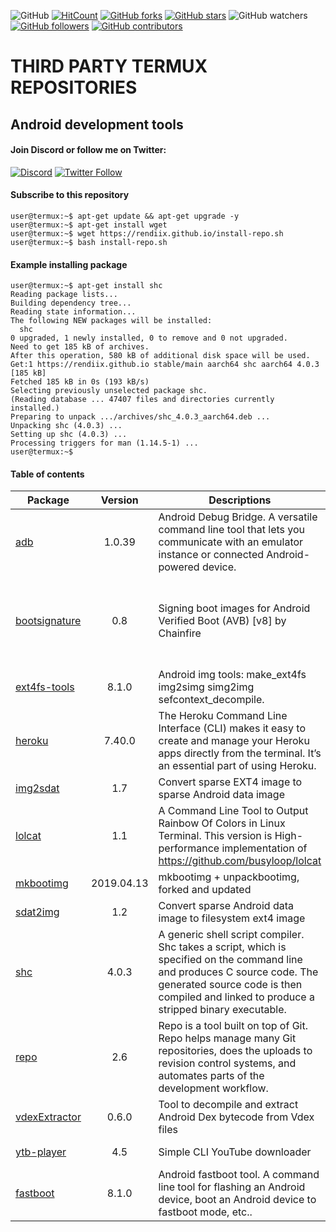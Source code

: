 ![GitHub](https://img.shields.io/github/license/rendiix/rendiix.github.io.svg)
[![HitCount](http://hits.dwyl.io/rendiix/rendiix.github.io.svg)](http://github.com/rendiix/rendiix.github.io)
[![GitHub forks](https://img.shields.io/github/forks/rendiix/rendiix.github.io.svg?style=social&label=Fork&maxAge=2592000)](https://GitHub.com/rendiix/rendiix.github.io/network/)
[![GitHub stars](https://img.shields.io/github/stars/rendiix/rendiix.github.io.svg?style=social&label=Star&maxAge=2592000)](https://GitHub.com/rendiix/rendiix.github.io/stargazers/)
![GitHub watchers](https://img.shields.io/github/watchers/rendiix/rendiix.github.io.svg?style=social)
[![GitHub followers](https://img.shields.io/github/followers/rendiix.svg?style=social&label=Follow&maxAge=2592000)](https://github.com/rendiix?tab=followers)
[![GitHub contributors](https://img.shields.io/github/contributors/rendiix/rendiix.github.io.svg)](https://GitHub.com/rendiix/rendiix.github.io/graphs/contributors/)

# THIRD PARTY TERMUX REPOSITORIES
## Android development tools

#### Join Discord or follow me on Twitter:

[![Discord](https://img.shields.io/discord/404576842419273729.svg?label=join%20discord&logo=discord)](https://discord.gg/5PmKhrc)
[![Twitter Follow](https://img.shields.io/twitter/follow/rendiix.svg?color=green&label=follow&logo=twitter&style=social)](https://twitter.com/rendiix)

#### Subscribe to this repository
``` console
user@termux:~$ apt-get update && apt-get upgrade -y
user@termux:~$ apt-get install wget
user@termux:~$ wget https://rendiix.github.io/install-repo.sh
user@termux:~$ bash install-repo.sh
``` 
#### Example installing package
``` console
user@termux:~$ apt-get install shc
Reading package lists...
Building dependency tree...
Reading state information...
The following NEW packages will be installed:
  shc
0 upgraded, 1 newly installed, 0 to remove and 0 not upgraded.
Need to get 185 kB of archives.
After this operation, 580 kB of additional disk space will be used.
Get:1 https://rendiix.github.io stable/main aarch64 shc aarch64 4.0.3 [185 kB]
Fetched 185 kB in 0s (193 kB/s)
Selecting previously unselected package shc.
(Reading database ... 47407 files and directories currently installed.)
Preparing to unpack .../archives/shc_4.0.3_aarch64.deb ...
Unpacking shc (4.0.3) ...
Setting up shc (4.0.3) ...
Processing triggers for man (1.14.5-1) ...
user@termux:~$
```

#### Table of contents


| Package | Version | Descriptions | Homepage |
| --- | :---: | --- | --- |
| [adb](https://github.com/rendiix/termux-adb-fastboot) | 1.0.39 | Android Debug Bridge. A versatile command line tool that lets you communicate with an emulator instance or connected Android-powered device. | [https://github.com/rendiix/termux-adb-fastboot](https://github.com/rendiix/termux-adb-fastboot) |
| [bootsignature](https://forum.xda-developers.com/android/software-hacking/signing-boot-images-android-verified-t3600606) | 0.8 | Signing boot images for Android Verified Boot (AVB) [v8] by Chainfire | [https://forum.xda-developers.com/android/software-hacking/signing-boot-images-android-verified-t3600606](https://forum.xda-developers.com/android/software-hacking/signing-boot-images-android-verified-t3600606) |
| [ext4fs-tools](https://github.com/rendiix/make_ext4fs) | 8.1.0 | Android img tools: make_ext4fs img2simg simg2img sefcontext_decompile. | [https://github.com/rendiix/make_ext4fs](https://github.com/rendiix/make_ext4fs) |
| [heroku](https://devcenter.heroku.com/articles/heroku-cli) | 7.40.0 | The Heroku Command Line Interface (CLI) makes it easy to create and manage your Heroku apps directly from the terminal. It’s an essential part of using Heroku. | [https://devcenter.heroku.com/articles/heroku-cli](https://devcenter.heroku.com/articles/heroku-cli) |
| [img2sdat](https://github.com/xpirt/img2sdat) | 1.7 | Convert sparse EXT4 image to sparse Android data image | [https://github.com/xpirt/img2sdat](https://github.com/xpirt/img2sdat) |
| [lolcat](https://github.com/jaseg/lolcat) | 1.1 | A Command Line Tool to Output Rainbow Of Colors in Linux Terminal. This version is High-performance implementation of https://github.com/busyloop/lolcat | [https://github.com/jaseg/lolcat](https://github.com/jaseg/lolcat) |
| [mkbootimg](https://github.com/osm0sis/mkbootimg) | 2019.04.13 | mkbootimg + unpackbootimg, forked and updated | [https://github.com/osm0sis/mkbootimg](https://github.com/osm0sis/mkbootimg) |
| [sdat2img](https://github.com/xpirt/sdat2img) | 1.2 | Convert sparse Android data image to filesystem ext4 image | [https://github.com/xpirt/sdat2img](https://github.com/xpirt/sdat2img) |
| [shc](https://github.com/neurobin/shc) | 4.0.3 | A generic shell script compiler. Shc takes a script, which is specified on the command line and produces C source code. The generated source code is then compiled and linked to produce a stripped binary executable. | [https://github.com/neurobin/shc](https://github.com/neurobin/shc) |
| [repo](https://gerrit.googlesource.com/git-repo/) | 2.6 | Repo is a tool built on top of Git. Repo helps manage many Git repositories, does the uploads to revision control systems, and automates parts of the development workflow. | [https://gerrit.googlesource.com/git-repo/](https://gerrit.googlesource.com/git-repo/) |
| [vdexExtractor](https://github.com/anestisb/vdexExtractor) | 0.6.0 | Tool to decompile and extract Android Dex bytecode from Vdex files | [https://github.com/anestisb/vdexExtractor](https://github.com/anestisb/vdexExtractor) |
| [ytb-player](https://github.com/rendiix/rendiix.github.io) | 4.5 | Simple CLI YouTube downloader | [https://github.com/rendiix/rendiix.github.io](https://github.com/rendiix/rendiix.github.io) |
| [fastboot](https://github.com/rendiix/termux-adb-fastboot) | 8.1.0 | Android fastboot tool. A command line tool for flashing an Android device, boot an Android device to fastboot mode, etc.. | [https://github.com/rendiix/termux-adb-fastboot](https://github.com/rendiix/termux-adb-fastboot) |
